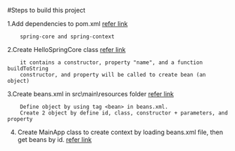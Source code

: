 #Steps to build this project

1.Add dependencies to pom.xml [refer link]()

		spring-core and spring-context
	
2.Create HelloSpringCore class [refer link]()

		it contains a constructor, property "name", and a function buildToString
		constructor, and property will be called to create bean (an object)
		
3.Create beans.xml in src\main\resources folder [refer link]()

		Define object by using tag <bean> in beans.xml.
		Create 2 object by define id, class, constructor + parameters, and property

4. Create MainApp class to create context by loading beans.xml file, then get beans by id. [refer link]()